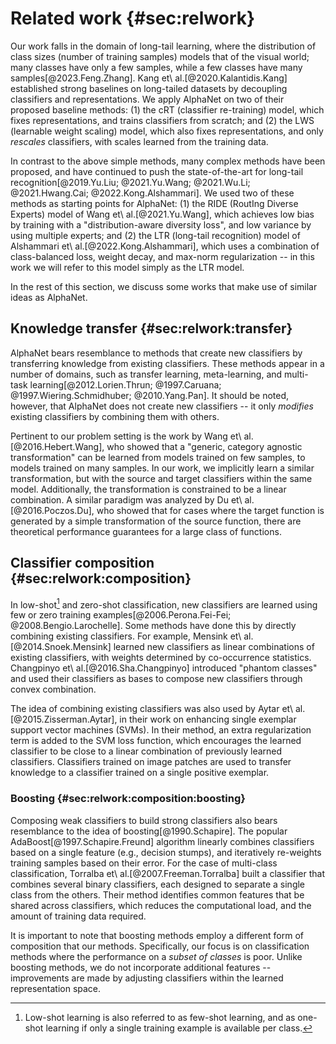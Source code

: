 <!-- cSpell:ignore Torralba, Alshammari, Mensink, Changpinyo, Aytar -->

# Related work {#sec:relwork}

Our work falls in the domain of long-tail learning, where the
distribution of class sizes (number of training samples) models that of
the visual world; many classes have only a few samples, while a few
classes have many samples[@2023.Feng.Zhang]. Kang
et\ al.[@2020.Kalantidis.Kang] established strong baselines on
long-tailed datasets by decoupling classifiers and representations. We
apply AlphaNet on two of their proposed baseline methods: (1) the cRT
(classifier re-training) model, which fixes representations, and trains
classifiers from scratch; and (2) the LWS (learnable weight scaling)
model, which also fixes representations, and only _rescales_
classifiers, with scales learned from the training data.

In contrast to the above simple methods, many complex methods have been
proposed, and have continued to push the state-of-the-art for long-tail
recognition[@2019.Yu.Liu; @2021.Yu.Wang; @2021.Wu.Li; @2021.Hwang.Cai;
@2022.Kong.Alshammari]. We used two of these methods as starting points
for AlphaNet: (1) the RIDE (RoutIng Diverse Experts) model of Wang
et\ al.[@2021.Yu.Wang], which achieves low bias by training with a
"distribution-aware diversity loss", and low variance by using multiple
experts; and (2) the LTR (long-tail recognition) model of Alshammari
et\ al.[@2022.Kong.Alshammari], which uses a combination of
class-balanced loss, weight decay, and max-norm regularization -- in
this work we will refer to this model simply as the LTR model.

In the rest of this section, we discuss some works that make use of
similar ideas as AlphaNet.

## Knowledge transfer {#sec:relwork:transfer}

AlphaNet bears resemblance to methods that create new classifiers by
transferring knowledge from existing classifiers. These methods appear
in a number of domains, such as transfer learning, meta-learning, and
multi-task learning[@2012.Lorien.Thrun; @1997.Caruana;
@1997.Wiering.Schmidhuber; @2010.Yang.Pan]. It should be noted, however,
that AlphaNet does not create new classifiers -- it only _modifies_
existing classifiers by combining them with others.

Pertinent to our problem setting is the work by Wang
et\ al.[@2016.Hebert.Wang], who showed that a "generic, category agnostic
transformation" can be learned from models trained on few samples, to
models trained on many samples. In our work, we implicitly learn a
similar transformation, but with the source and target classifiers
within the same model. Additionally, the transformation is constrained
to be a linear combination. A similar paradigm was analyzed by Du
et\ al.[@2016.Poczos.Du], who showed that for cases where the target
function is generated by a simple transformation of the source function,
there are theoretical performance guarantees for a large class of
functions.

## Classifier composition {#sec:relwork:composition}

In low-shot[^note:low_shot] and zero-shot classification, new
classifiers are learned using few or zero training
examples[@2006.Perona.Fei-Fei; @2008.Bengio.Larochelle]. Some methods
have done this by directly combining existing classifiers. For example,
Mensink et\ al.[@2014.Snoek.Mensink] learned new classifiers as linear
combinations of existing classifiers, with weights determined by
co-occurrence statistics. Changpinyo et\ al.[@2016.Sha.Changpinyo]
introduced "phantom classes" and used their classifiers as bases to
compose new classifiers through convex combination.

The idea of combining existing classifiers was also used by Aytar
et\ al.[@2015.Zisserman.Aytar], in their work on enhancing single
exemplar support vector machines (SVMs). In their method, an extra
regularization term is added to the SVM loss function, which encourages
the learned classifier to be close to a linear combination of previously
learned classifiers. Classifiers trained on image patches are used to
transfer knowledge to a classifier trained on a single positive
exemplar.

### Boosting {#sec:relwork:composition:boosting}

Composing weak classifiers to build strong classifiers also bears
resemblance to the idea of boosting[@1990.Schapire]. The popular
AdaBoost[@1997.Schapire.Freund] algorithm linearly combines classifiers
based on a single feature (e.g., decision stumps), and iteratively
re-weights training samples based on their error. For the case of
multi-class classification, Torralba et\ al.[@2007.Freeman.Torralba]
built a classifier that combines several binary classifiers, each
designed to separate a single class from the others. Their method
identifies common features that be shared across classifiers, which
reduces the computational load, and the amount of training data
required.

It is important to note that boosting methods employ a different form of
composition that our methods. Specifically, our focus is on
classification methods where the performance on a _subset of classes_ is
poor. Unlike boosting methods, we do not incorporate additional features
-- improvements are made by adjusting classifiers within the learned
representation space.

[^note:low_shot]: Low-shot learning is also referred to as few-shot
    learning, and as one-shot learning if only a single training example
    is available per class.
